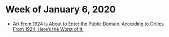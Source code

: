 # Week of January 6, 2020

* [Art From 1924 Is About to Enter the Public Domain. According to Critics From 1924, Here’s the Worst of It.](https://slate.com/culture/2019/12/art-1924-public-domain-worst-according-to-contemporary-critics.html)

